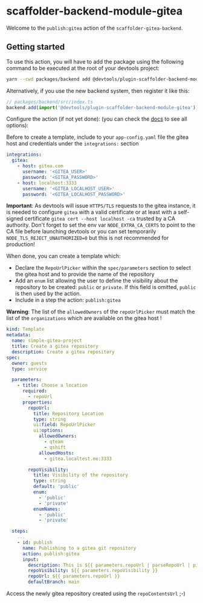 # scaffolder-backend-module-gitea

Welcome to the `publish:gitea` action of the `scaffolder-gitea-backend`.

## Getting started

To use this action, you will have to add the package using the following command to be executed at the root of your devtools project:

```bash
yarn --cwd packages/backend add @devtools/plugin-scaffolder-backend-module-gitea
```

Alternatively, if you use the new backend system, then register it like this:

```typescript
// packages/backend/src/index.ts
backend.add(import('@devtools/plugin-scaffolder-backend-module-gitea'));
```

Configure the action (if not yet done):
(you can check the [docs](https://devtools.khulnasoft.com/docs/features/software-templates/writing-custom-actions#registering-custom-actions) to see all options):

Before to create a template, include to your `app-config.yaml` file the
gitea host and credentials under the `integrations:` section

```yaml
integrations:
  gitea:
    - host: gitea.com
      username: '<GITEA_USER>'
      password: '<GITEA_PASSWORD>'
    - host: localhost:3333
      username: '<GITEA_LOCALHOST_USER>'
      password: '<GITEA_LOCALHOST_PASSWORD>'
```

**Important**: As devtools will issue `HTTPS/TLS` requests to the gitea instance, it is needed to configure `gitea` with a valid certificate or at least with a
self-signed certificate `gitea cert --host localhost -ca` trusted by a CA authority. Don't forget to set the env var `NODE_EXTRA_CA_CERTS` to point to the CA file before launching devtools or you can set temporarily `NODE_TLS_REJECT_UNAUTHORIZED=0` but this is not recommended for production!

When done, you can create a template which:

- Declare the `RepoUrlPicker` within the `spec/parameters` section to select the gitea host and to provide the name of the repository
- Add an `enum` list allowing the user to define the visibility about the repository to be created: `public` or `private`. If this field is omitted, `public` is then used by the action.
- Include in a step the action: `publish:gitea`

**Warning**: The list of the `allowedOwners` of the `repoUrlPicker` must match the list of the `organizations` which are available on the gitea host !

```yaml
kind: Template
metadata:
  name: simple-gitea-project
  title: Create a gitea repository
  description: Create a gitea repository
spec:
  owner: guests
  type: service

  parameters:
    - title: Choose a location
      required:
        - repoUrl
      properties:
        repoUrl:
          title: Repository Location
          type: string
          ui:field: RepoUrlPicker
          ui:options:
            allowedOwners:
              - qteam
              - qshift
            allowedHosts:
              - gitea.localtest.me:3333

        repoVisibility:
          title: Visibility of the repository
          type: string
          default: 'public'
          enum:
            - 'public'
            - 'private'
          enumNames:
            - 'public'
            - 'private'

  steps:
    ...
    - id: publish
      name: Publishing to a gitea git repository
      action: publish:gitea
      input:
        description: This is ${{ parameters.repoUrl | parseRepoUrl | pick('repo') }}
        repoVisibility: ${{ parameters.repoVisibility }}
        repoUrl: ${{ parameters.repoUrl }}
        defaultBranch: main
```

Access the newly gitea repository created using the `repoContentsUrl` ;-)

